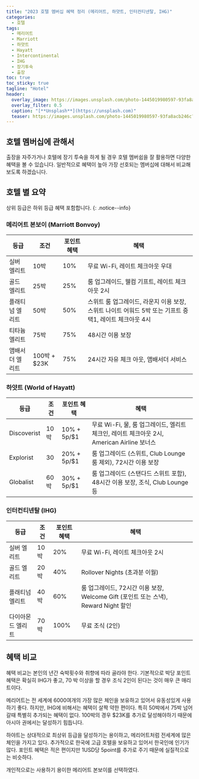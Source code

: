 ```yaml
---
title: "2023 호텔 멤버십 혜택 정리 (메리어트, 하얏트, 인터컨티넨탈, IHG)"
categories:
  - 호텔 
tags:
  - 메리어트 
  - Marriott
  - 하얏트
  - Hayatt
  - Intercontinental
  - IHG
  - 장기투숙
  - 출장
toc: true
toc_sticky: true
tagline: "Hotel"
header:
  overlay_image: https://images.unsplash.com/photo-1445019980597-93fa8acb246c?ixlib=rb-4.0.3&ixid=MnwxMjA3fDB8MHxwaG90by1wYWdlfHx8fGVufDB8fHx8&auto=format&fit=crop&w=1474&q=80
  overlay_filter: 0.5
  caption: "[**Unsplash**](https://unsplash.com)"
  teaser: https://images.unsplash.com/photo-1445019980597-93fa8acb246c?ixlib=rb-4.0.3&ixid=MnwxMjA3fDB8MHxwaG90by1wYWdlfHx8fGVufDB8fHx8&auto=format&fit=crop&w=1474&q=80
---
```


## 호텔 멤버십에 관해서

출장을 자주가거나 호텔에 장기 투숙을 하게 될 경우 호텔 멤버쉽을 잘 활용하면 다양한 혜택을 볼 수 있습니다. 
일반적으로 혜택이 높아 가장 선호되는 멤버십에 대해서 비교해보도록 하겠습니다. 

## 호텔 별 요약

상위 등급은 하위 등급 혜택 포함합니다.
{: .notice--info}

### 메리어트 본보이 (Marriott Bonvoy)


| 등급            | 조건 | 포인트 혜택 | 혜택                                                                                                     |
| --------------- | ---- | ----------- | -------------------------------------------------------------------------------------------------------- |
| 실버 엘리트     | 10박 | 10%         | 무료 Wi-Fi, 레이트 체크아웃 우대                                                                        |
| 골드 엘리트     | 25박 | 25%         | 룸 업그레이드, 웰컴 기프트, 레이트 체크아웃 2시                                                          |
| 플래티넘 엘리트 | 50박 | 50%         | 스위트 룸 업그레이드, 라운지 이용 보장, 스위트 나이트 어워드 5박 또는 기프트 중 택1, 레이트 체크아웃 4시 |
| 티타늄 엘리트   | 75박 | 75%         | 48시간 이용 보장                                                                                         |
| 앰배서더 엘리트 | 100박 + $23K  | 75%         | 24시간 자유 체크 아웃, 앰배서더 서비스                                                                   |


### 하얏트 (World of Hayatt)

| 등급        | 조건 | 포인트 혜택   | 혜택                                                                                        |
| ----------- | ---- | ------------- | ------------------------------------------------------------------------------------------- |
| Discoverist | 10박 | 10% + 5p/$1 | 무료 Wi-Fi, 물, 룸 업그레이드, 엘리트 체크인, 레이트 체크아웃 2시, American Airline 보너스 |
| Explorist   | 30   | 20% + 5p/$1 | 룸 업그레이드 (스위트, Club Lounge 룸 제외), 72시간 이용 보장                               |
| Globalist   | 60박 | 30% + 5p/$1 | 룸 업그레이드 (스탠다드 스위트 포함), 48시간 이용 보장, 조식, Club Lounge 등                |

### 인터컨티넨탈 (IHG)

| 등급              | 조건 | 포인트 혜택 | 혜택                                                             |
| ----------------- | ---- | ----------- | ---------------------------------------------------------------- |
| 실버 엘리트       | 10박 | 20%         | 무료  Wi-Fi, 레이트 체크아웃 2시                                 |
| 골드 엘리트       | 20박 | 40%         | Rollover Nights (초과분 이월)                                    |
| 플래티넘 엘리트   | 40박 | 60%         | 룸 업그레이드, 72시간 이용 보장, Welcome Gift (포인트 또는 스낵), Reward Night 할인 |
| 다이아몬드 엘리트 | 70박 | 100%        | 무료 조식 (2인)                                                  |

## 혜택 비교

혜택 비교는 본인의 년간 숙박횟수와 취향에 따라 골라야 한다. 
기본적으로 박당 포인트 혜택은 확실히 IHG가 좋고, 70 박 이상을 할 경우 조식 2인이 된다는 것이 매우 큰 매리트이다. 

메리어트는 전 세계에 6000여개의 가장 많은 체인을 보유하고 있어서 유동성있게 사용하기 좋다.
하지만, IHG에 비해서는 혜택이 살짝 약한 편이다. 
특히 50박에서 75박 넘어갈때 특별히 추가되는 혜택이 없다. 
100박의 경우 $23K를 추가로 달성해야하기 때문에 아시아 권에서는 달성하기 힘듭니다. 

하야트는 상대적으로 최상위 등급을 달성하기는 용이하고, 메리어트처럼 전세계에 많은 체인을 가지고 있다. 
추가적으로 한국에 고급 호텔을 보유하고 있어서 한국인에 인기가 많다. 
포인트 혜택은 적은 편이지만 1USD당 5point를 추가로 주기 때문에 실질적으로는 비슷하다. 

개인적으로는 사용하기 용이한 메리어트 본보이를 선택하였다. 
 


